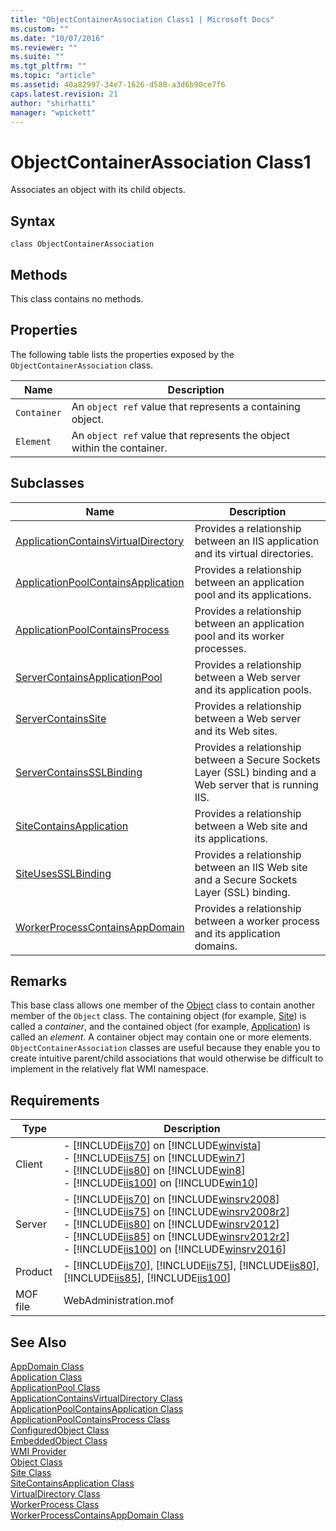 ```yaml
---
title: "ObjectContainerAssociation Class1 | Microsoft Docs"
ms.custom: ""
ms.date: "10/07/2016"
ms.reviewer: ""
ms.suite: ""
ms.tgt_pltfrm: ""
ms.topic: "article"
ms.assetid: 40a82997-34e7-1626-d580-a3d6b90ce7f6
caps.latest.revision: 21
author: "shirhatti"
manager: "wpickett"
---
```

# ObjectContainerAssociation Class1
Associates an object with its child objects.  
  
## Syntax  
  
```vbs  
class ObjectContainerAssociation  
```  
  
## Methods  
 This class contains no methods.  
  
## Properties  
 The following table lists the properties exposed by the `ObjectContainerAssociation` class.  
  
|Name|Description|  
|----------|-----------------|  
|`Container`|An `object ref` value that represents a containing object.|  
|`Element`|An `object ref` value that represents the object within the container.|  
  
## Subclasses  
  
|Name|Description|  
|----------|-----------------|  
|[ApplicationContainsVirtualDirectory](../wmi-provider/applicationcontainsvirtualdirectory-class2.md)|Provides a relationship between an IIS application and its virtual directories.|  
|[ApplicationPoolContainsApplication](../wmi-provider/applicationpoolcontainsapplication-class1.md)|Provides a relationship between an application pool and its applications.|  
|[ApplicationPoolContainsProcess](../wmi-provider/applicationpoolcontainsprocess-class1.md)|Provides a relationship between an application pool and its worker processes.|  
|[ServerContainsApplicationPool](../wmi-provider/servercontainsapplicationpool-class1.md)|Provides a relationship between a Web server and its application pools.|  
|[ServerContainsSite](../wmi-provider/servercontainssite-class1.md)|Provides a relationship between a Web server and its Web sites.|  
|[ServerContainsSSLBinding](../wmi-provider/servercontainssslbinding-class.md)|Provides a relationship between a Secure Sockets Layer (SSL) binding and a Web server that is running IIS.|  
|[SiteContainsApplication](../wmi-provider/sitecontainsapplication-class1.md)|Provides a relationship between a Web site and its applications.|  
|[SiteUsesSSLBinding](../wmi-provider/siteusessslbinding-class1.md)|Provides a relationship between an IIS Web site and a Secure Sockets Layer (SSL) binding.|  
|[WorkerProcessContainsAppDomain](../wmi-provider/workerprocesscontainsappdomain-class2.md)|Provides a relationship between a worker process and its application domains.|  
  
## Remarks  
 This base class allows one member of the [Object](../wmi-provider/object-class1.md) class to contain another member of the `Object` class. The containing object (for example, [Site](../wmi-provider/site-class1.md)) is called a *container*, and the contained object (for example, [Application](../wmi-provider/application-class1.md)) is called an *element*. A container object may contain one or more elements. `ObjectContainerAssociation` classes are useful because they enable you to create intuitive parent/child associations that would otherwise be difficult to implement in the relatively flat WMI namespace.  
  
## Requirements  
  
|Type|Description|  
|----------|-----------------|  
|Client|-   [!INCLUDE[iis70](../wmi-provider/includes/iis70-md.md)] on [!INCLUDE[winvista](../wmi-provider/includes/winvista-md.md)]<br />-   [!INCLUDE[iis75](../wmi-provider/includes/iis75-md.md)] on [!INCLUDE[win7](../wmi-provider/includes/win7-md.md)]<br />-   [!INCLUDE[iis80](../wmi-provider/includes/iis80-md.md)] on [!INCLUDE[win8](../wmi-provider/includes/win8-md.md)]<br />-   [!INCLUDE[iis100](../wmi-provider/includes/iis100-md.md)] on [!INCLUDE[win10](../wmi-provider/includes/win10-md.md)]|  
|Server|-   [!INCLUDE[iis70](../wmi-provider/includes/iis70-md.md)] on [!INCLUDE[winsrv2008](../wmi-provider/includes/winsrv2008-md.md)]<br />-   [!INCLUDE[iis75](../wmi-provider/includes/iis75-md.md)] on [!INCLUDE[winsrv2008r2](../wmi-provider/includes/winsrv2008r2-md.md)]<br />-   [!INCLUDE[iis80](../wmi-provider/includes/iis80-md.md)] on [!INCLUDE[winsrv2012](../wmi-provider/includes/winsrv2012-md.md)]<br />-   [!INCLUDE[iis85](../wmi-provider/includes/iis85-md.md)] on [!INCLUDE[winsrv2012r2](../wmi-provider/includes/winsrv2012r2-md.md)]<br />-   [!INCLUDE[iis100](../wmi-provider/includes/iis100-md.md)] on [!INCLUDE[winsrv2016](../wmi-provider/includes/winsrv2016-md.md)]|  
|Product|-   [!INCLUDE[iis70](../wmi-provider/includes/iis70-md.md)], [!INCLUDE[iis75](../wmi-provider/includes/iis75-md.md)], [!INCLUDE[iis80](../wmi-provider/includes/iis80-md.md)], [!INCLUDE[iis85](../wmi-provider/includes/iis85-md.md)], [!INCLUDE[iis100](../wmi-provider/includes/iis100-md.md)]|  
|MOF file|WebAdministration.mof|  
  
## See Also  
 [AppDomain Class](../wmi-provider/appdomain-class.md)   
 [Application Class](../wmi-provider/application-class1.md)   
 [ApplicationPool Class](../wmi-provider/applicationpool-class1.md)   
 [ApplicationContainsVirtualDirectory Class](../wmi-provider/applicationcontainsvirtualdirectory-class2.md)   
 [ApplicationPoolContainsApplication Class](../wmi-provider/applicationpoolcontainsapplication-class1.md)   
 [ApplicationPoolContainsProcess Class](../wmi-provider/applicationpoolcontainsprocess-class1.md)   
 [ConfiguredObject Class](../wmi-provider/configuredobject-class1.md)   
 [EmbeddedObject Class](../wmi-provider/embeddedobject-class1.md)   
 [WMI Provider](../wmi-provider/wmi-provider.md)   
 [Object Class](../wmi-provider/object-class1.md)   
 [Site Class](../wmi-provider/site-class1.md)   
 [SiteContainsApplication Class](../wmi-provider/sitecontainsapplication-class1.md)   
 [VirtualDirectory Class](../wmi-provider/virtualdirectory-class2.md)   
 [WorkerProcess Class](../wmi-provider/workerprocess-class2.md)   
 [WorkerProcessContainsAppDomain Class](../wmi-provider/workerprocesscontainsappdomain-class2.md)